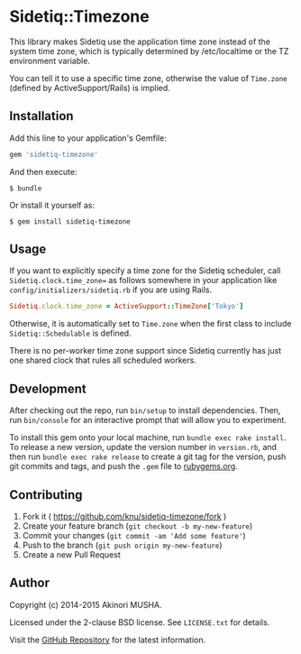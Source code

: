 # Sidetiq::Timezone

This library makes Sidetiq use the application time zone instead of
the system time zone, which is typically determined by /etc/localtime
or the TZ environment variable.

You can tell it to use a specific time zone, otherwise the value of
`Time.zone` (defined by ActiveSupport/Rails) is implied.

## Installation

Add this line to your application's Gemfile:

```ruby
gem 'sidetiq-timezone'
```

And then execute:

    $ bundle

Or install it yourself as:

    $ gem install sidetiq-timezone

## Usage

If you want to explicitly specify a time zone for the Sidetiq
scheduler, call `Sidetiq.clock.time_zone=` as follows somewhere in
your application like `config/initializers/sidetiq.rb` if you are
using Rails.

```ruby
Sidetiq.clock.time_zone = ActiveSupport::TimeZone['Tokyo']
```

Otherwise, it is automatically set to `Time.zone` when the first class
to include `Sidetiq::Schedulable` is defined.

There is no per-worker time zone support since Sidetiq currently has
just one shared clock that rules all scheduled workers.

## Development

After checking out the repo, run `bin/setup` to install dependencies. Then, run `bin/console` for an interactive prompt that will allow you to experiment.

To install this gem onto your local machine, run `bundle exec rake install`. To release a new version, update the version number in `version.rb`, and then run `bundle exec rake release` to create a git tag for the version, push git commits and tags, and push the `.gem` file to [rubygems.org](https://rubygems.org).

## Contributing

1. Fork it ( https://github.com/knu/sidetiq-timezone/fork )
2. Create your feature branch (`git checkout -b my-new-feature`)
3. Commit your changes (`git commit -am 'Add some feature'`)
4. Push to the branch (`git push origin my-new-feature`)
5. Create a new Pull Request

## Author

Copyright (c) 2014-2015 Akinori MUSHA.

Licensed under the 2-clause BSD license.  See `LICENSE.txt` for
details.

Visit the [GitHub Repository](https://github.com/knu/sidetiq-timezone)
for the latest information.
